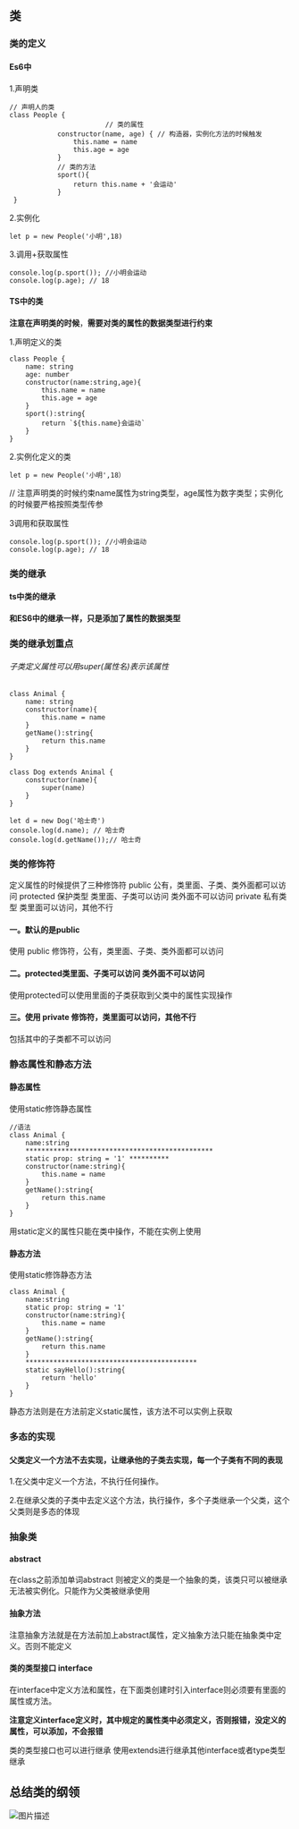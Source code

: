 ## 类

### 类的定义

#### Es6中

1.声明类

```
// 声明人的类
class People {
						// 类的属性
            constructor(name, age) { // 构造器，实例化方法的时候触发
                this.name = name
                this.age = age
            }
            // 类的方法
            sport(){
                return this.name + '会运动'
            }
 }
```

2.实例化

```
let p = new People('小明',18)
```

3.调用+获取属性

```
console.log(p.sport()); //小明会运动
console.log(p.age); // 18
```

#### TS中的类

**注意在声明类的时候**，**需要对类的属性的数据类型进行约束**

1.声明定义的类

```
class People {
    name: string
    age: number
    constructor(name:string,age){
        this.name = name
        this.age = age
    }
    sport():string{
        return `${this.name}会运动`
    }
}
```

2.实例化定义的类

```
let p = new People('小明',18）
```

// 注意声明类的时候约束name属性为string类型，age属性为数字类型；实例化的时候要严格按照类型传参

3调用和获取属性

```
console.log(p.sport()); //小明会运动
console.log(p.age); // 18
```

### 类的继承

#### ts中类的继承

**和ES6中的继承一样，只是添加了属性的数据类型**



### 类的继承划重点

###### 子类定义属性可以用super(属性名)表示该属性

```
class Animal {
    name: string
    constructor(name){
        this.name = name
    }
    getName():string{
        return this.name
    }
}

class Dog extends Animal {
    constructor(name){
        super(name)
    }
}

let d = new Dog('哈士奇')
console.log(d.name); // 哈士奇
console.log(d.getName());// 哈士奇
```

### 类的修饰符  

定义属性的时候提供了三种修饰符 
public          公有，类里面、子类、类外面都可以访问 
protected   保护类型 类里面、子类可以访问  类外面不可以访问
private		私有类型 类里面可以访问，其他不行

#### 一。默认的是public

使用 public 修饰符，公有，类里面、子类、类外面都可以访问

#### 二。protected类里面、子类可以访问  类外面不可以访问

使用protected可以使用里面的子类获取到父类中的属性实现操作

#### 三。使用 private 修饰符，类里面可以访问，其他不行

包括其中的子类都不可以访问

### 静态属性和静态方法

#### 静态属性

使用static修饰静态属性

```
//语法
class Animal {
    name:string
    ***********************************************
    static prop: string = '1' **********
    constructor(name:string){
        this.name = name
    }
    getName():string{
        return this.name
    }
}
```

用static定义的属性只能在类中操作，不能在实例上使用

#### 静态方法

使用static修饰静态方法

```
class Animal {
    name:string
    static prop: string = '1'
    constructor(name:string){
        this.name = name
    }
    getName():string{
        return this.name
    }
    *******************************************
    static sayHello():string{
        return 'hello'
    }
}
```

静态方法则是在方法前定义static属性，该方法不可以实例上获取

### 多态的实现

#### 父类定义一个方法不去实现，让继承他的子类去实现，每一个子类有不同的表现

1.在父类中定义一个方法，不执行任何操作。

2.在继承父类的子类中去定义这个方法，执行操作，多个子类继承一个父类，这个父类则是多态的体现

### 抽象类

#### abstract

在class之前添加单词abstract  则被定义的类是一个抽象的类，该类只可以被继承无法被实例化。只能作为父类被继承使用

#### 抽象方法

注意抽象方法就是在方法前加上abstract属性，定义抽象方法只能在抽象类中定义。否则不能定义

#### 类的类型接口 interface

在interface中定义方法和属性，在下面类创建时引入interface则必须要有里面的属性或方法。

**注意定义interface定义时，其中规定的属性类中必须定义，否则报错，没定义的属性，可以添加，不会报错**

类的类型接口也可以进行继承  使用extends进行继承其他interface或者type类型继承

## 总结类的纲领

![图片描述](https://img1.sycdn.imooc.com/5cf4c02400018cc216001216.jpg)

